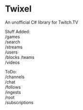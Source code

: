 Twixel
======

An unofficial C# library for Twitch.TV

Stuff Added:  
/games  
/search  
/streams  
/users  
/blocks 
/teams  
/videos  

ToDo:  
/channels  
/chat  
/follows  
/ingests  
/root  
/subscriptions  
